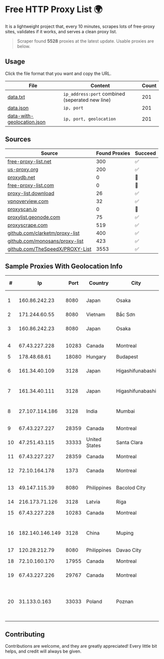 
# Free HTTP Proxy List 🌍

It is a lightweight project that, every 10 minutes, scrapes lots of free-proxy sites, validates if it works, and serves a clean proxy list.


> Scraper found **5528** proxies at the latest update. Usable proxies are below.

## Usage

Click the file format that you want and copy the URL.


|File|Content|Count|
|----|-------|-----|
|[data.txt](https://raw.githubusercontent.com/themiralay/Proxy-List-World/master/data.txt)|`ip_address:port` combined (seperated new line)|201|
|[data.json](https://raw.githubusercontent.com/themiralay/Proxy-List-World/master/data.json)|`ip, port`|201|
|[data-with-geolocation.json](https://raw.githubusercontent.com/themiralay/Proxy-List-World/master/data-with-geolocation.json)|`ip, port, geolocation`|201|

## Sources

|Source|Found Proxies|Succeed|
|------|-------------|-------|
|[free-proxy-list.net](https://free-proxy-list.net)|300|✅|
|[us-proxy.org](https://www.us-proxy.org)|200|✅|
|[proxydb.net](http://proxydb.net)|0|🚫|
|[free-proxy-list.com](https://free-proxy-list.com/?page=&port=&type%5B%5D=http&type%5B%5D=https&up_time=0&search=Search)|0|🚫|
|[proxy-list.download](https://www.proxy-list.download/HTTP)|26|✅|
|[vpnoverview.com](https://vpnoverview.com/privacy/anonymous-browsing/free-proxy-servers)|32|✅|
|[proxyscan.io](https://www.proxyscan.io)|0|🚫|
|[proxylist.geonode.com](https://proxylist.geonode.com/api/proxy-list?limit=300&page=1&sort_by=lastChecked&sort_type=desc&protocols=http,https)|75|✅|
|[proxyscrape.com](https://api.proxyscrape.com/v2/?request=displayproxies&protocol=http&timeout=10000&country=all&ssl=all&anonymity=all)|519|✅|
|[github.com/clarketm/proxy-list](https://raw.githubusercontent.com/clarketm/proxy-list/master/proxy-list-raw.txt)|400|✅|
|[github.com/monosans/proxy-list](https://raw.githubusercontent.com/monosans/proxy-list/main/proxies/http.txt)|423|✅|
|[github.com/TheSpeedX/PROXY-List](https://raw.githubusercontent.com/TheSpeedX/PROXY-List/master/http.txt)|3553|✅|


## Sample Proxies With Geolocation Info

|#|Ip|Port|Country|City|Internet Service Provider|
|-|--|----|-------|----|-------------------------|
|1|160.86.242.23|8080|Japan|Osaka|Sony Network Communications Inc|
|2|171.244.60.55|8080|Vietnam|Bắc Sơn|VIETEL|
|3|160.86.242.23|8080|Japan|Osaka|Sony Network Communications Inc|
|4|67.43.227.228|10283|Canada|Montreal|GloboTech Communications|
|5|178.48.68.61|18080|Hungary|Budapest|UPC|
|6|161.34.40.109|3128|Japan|Higashifunabashi|NTT PC Communications, Inc.|
|7|161.34.40.111|3128|Japan|Higashifunabashi|NTT PC Communications, Inc.|
|8|27.107.114.186|3128|India|Mumbai|Tata Teleservices Limited|
|9|67.43.227.227|28359|Canada|Montreal|GloboTech Communications|
|10|47.251.43.115|33333|United States|Santa Clara|Alibaba Cloud LLC|
|11|67.43.227.227|28359|Canada|Montreal|GloboTech Communications|
|12|72.10.164.178|1373|Canada|Montreal|GloboTech Communications|
|13|49.147.115.39|8080|Philippines|Bacolod City|Philippine Long Distance Telephone Co.|
|14|216.173.71.126|3128|Latvia|Riga|SIA VEESP|
|15|67.43.227.228|10283|Canada|Montreal|GloboTech Communications|
|16|182.140.146.149|3128|China|Muping|CHINANET SiChuan Telecom Internet Data Center|
|17|120.28.212.79|8080|Philippines|Davao City|Globe Telecom|
|18|72.10.160.170|17955|Canada|Montreal|GloboTech Communications|
|19|67.43.227.226|29767|Canada|Montreal|GloboTech Communications|
|20|31.133.0.163|33033|Poland|Poznan|Hosteam S.c. Tomasz Groszewski Bartosz Waszak Lukasz Groszewski|



## Contributing

Contributions are welcome, and they are greatly appreciated! Every
little bit helps, and credit will always be given.

